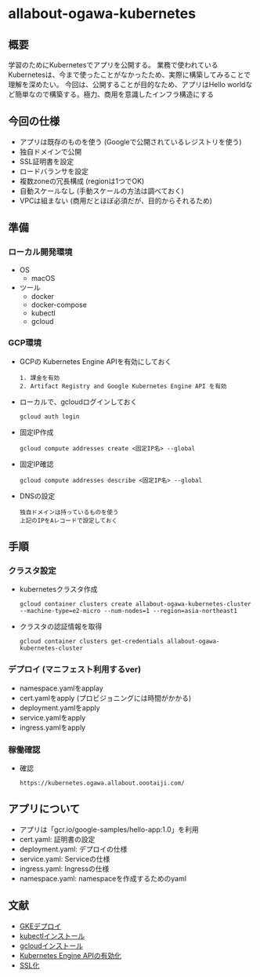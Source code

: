 # allabout-ogawa-kubernetes
## 概要
学習のためにKubernetesでアプリを公開する。
業務で使われているKubernetesは、今まで使ったことがなかったため、実際に構築してみることで理解を深めたい。
今回は、公開することが目的なため、アプリはHello worldなど簡単なので構築する。極力、商用を意識したインフラ構造にする


## 今回の仕様
- アプリは既存のものを使う (Googleで公開されているレジストリを使う)
- 独自ドメインで公開
- SSL証明書を設定
- ロードバランサを設定
- 複数zoneの冗長構成 (regionは1つでOK)
- 自動スケールなし (手動スケールの方法は調べておく)
- VPCは組まない (商用だとほぼ必須だが、目的からそれるため)


## 準備
### ローカル開発環境
- OS
    - macOS
- ツール
    - docker
    - docker-compose
    - kubectl
    - gcloud

### GCP環境
- GCPの Kubernetes Engine APIを有効にしておく

    ```
    1. 課金を有効
    2. Artifact Registry and Google Kubernetes Engine API を有効
    ```

- ローカルで、gcloudログインしておく

    ```
    gcloud auth login
    ```

- 固定IP作成

    ```
    gcloud compute addresses create <固定IP名> --global
    ```

- 固定IP確認

    ```
    gcloud compute addresses describe <固定IP名> --global
    ```

- DNSの設定

    ```
    独自ドメインは持っているものを使う
    上記のIPをAレコードで設定しておく
    ```

## 手順
### クラスタ設定
- kubernetesクラスタ作成

    ```
    gcloud container clusters create allabout-ogawa-kubernetes-cluster --machine-type=e2-micro --num-nodes=1 --region=asia-northeast1
    ```

- クラスタの認証情報を取得

    ```
    gcloud container clusters get-credentials allabout-ogawa-kubernetes-cluster
    ```

### デプロイ (マニフェスト利用するver)
- namespace.yamlをapplay
- cert.yamlをapply (プロビジョニングには時間がかかる)
- deployment.yamlをapply
- service.yamlをapply
- ingress.yamlをapply

### 稼働確認
- 確認

    ```
    https://kubernetes.ogawa.allabout.oootaiji.com/
    ```


## アプリについて
- アプリは「gcr.io/google-samples/hello-app:1.0」を利用
- cert.yaml: 証明書の設定
- deployment.yaml: デプロイの仕様
- service.yaml: Serviceの仕様
- ingress.yaml: Ingressの仕様
- namespace.yaml: namespaceを作成するためのyaml


## 文献
- [GKEデプロイ](https://qiita.com/8yoshiyoshi/items/99a16843e081979ff627)
- [kubectlインストール](https://kubernetes.io/ja/docs/tasks/tools/install-kubectl/#homebrewを使用してmacosへインストールする)
- [gcloudインストール](https://cloud.google.com/sdk/docs/quickstart)
- [Kubernetes Engine APIの有効化](https://cloud.google.com/kubernetes-engine/docs/quickstart)
- [SSL化](https://cloud.google.com/kubernetes-engine/docs/how-to/managed-certs)
